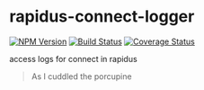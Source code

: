 # rapidus-connect-logger

[![NPM Version][npm-image]](https://npmjs.org/package/rapidus-connect-logger)
[![Build Status][travis-image]](https://travis-ci.org/keis/rapidus-connect-logger)
[![Coverage Status][coveralls-image]](https://coveralls.io/r/keis/reload-reload?branch=master)

access logs for connect in rapidus

> As I cuddled the porcupine


[npm-image]: https://img.shields.io/npm/v/rapidus-connect-logger.svg?style=flat
[travis-image]: https://img.shields.io/travis/keis/rapidus-connect-logger.svg?style=flat
[coveralls-image]: https://img.shields.io/coveralls/keis/rapidus-connect-logger.svg?style=flat
